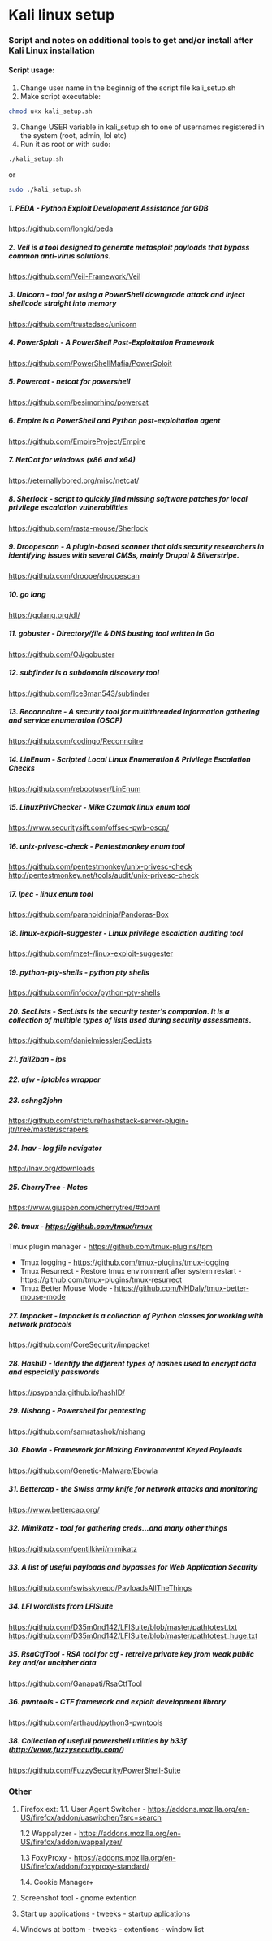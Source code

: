 # Kali linux setup

### Script and notes on additional tools to get and/or install after Kali Linux installation 

#### Script usage:
1. Change user name in the beginnig of the script file kali_setup.sh
2. Make script executable:
```bash
chmod u+x kali_setup.sh
```
3. Change USER variable in kali_setup.sh to one of usernames registered in the system (root, admin, lol etc) 
4. Run it as root or with sudo:
```bash
./kali_setup.sh 
```
or
```bash
sudo ./kali_setup.sh
```


##### 1. PEDA - Python Exploit Development Assistance for GDB
https://github.com/longld/peda
##### 2. Veil is a tool designed to generate metasploit payloads that bypass common anti-virus solutions.
https://github.com/Veil-Framework/Veil
##### 3. Unicorn - tool for using a PowerShell downgrade attack and inject shellcode straight into memory
https://github.com/trustedsec/unicorn
##### 4. PowerSploit - A PowerShell Post-Exploitation Framework
https://github.com/PowerShellMafia/PowerSploit
##### 5. Powercat - netcat for powershell
https://github.com/besimorhino/powercat
##### 6. Empire is a PowerShell and Python post-exploitation agent
https://github.com/EmpireProject/Empire
##### 7. NetCat for windows (x86 and x64)
https://eternallybored.org/misc/netcat/
##### 8. Sherlock - script to quickly find missing software patches for local privilege escalation vulnerabilities
https://github.com/rasta-mouse/Sherlock
##### 9. Droopescan - A plugin-based scanner that aids security researchers in identifying issues with several CMSs, mainly Drupal & Silverstripe.
https://github.com/droope/droopescan
##### 10. go lang
https://golang.org/dl/
##### 11. gobuster - Directory/file & DNS busting tool written in Go
https://github.com/OJ/gobuster
##### 12. subfinder is a subdomain discovery tool
https://github.com/Ice3man543/subfinder
##### 13. Reconnoitre - A security tool for multithreaded information gathering and service enumeration (OSCP)
https://github.com/codingo/Reconnoitre
##### 14. LinEnum - Scripted Local Linux Enumeration & Privilege Escalation Checks
https://github.com/rebootuser/LinEnum
##### 15. LinuxPrivChecker - Mike Czumak linux enum tool
https://www.securitysift.com/offsec-pwb-oscp/
##### 16. unix-privesc-check - Pentestmonkey enum tool
https://github.com/pentestmonkey/unix-privesc-check http://pentestmonkey.net/tools/audit/unix-privesc-check
##### 17. lpec - linux enum tool
https://github.com/paranoidninja/Pandoras-Box
##### 18. linux-exploit-suggester - Linux privilege escalation auditing tool
https://github.com/mzet-/linux-exploit-suggester
##### 19. python-pty-shells - python pty shells
https://github.com/infodox/python-pty-shells
##### 20. SecLists - SecLists is the security tester's companion. It is a collection of multiple types of lists used during security assessments.
https://github.com/danielmiessler/SecLists
##### 21. fail2ban - ips
##### 22. ufw - iptables wrapper
##### 23. sshng2john
https://github.com/stricture/hashstack-server-plugin-jtr/tree/master/scrapers
##### 24. lnav - log file navigator
http://lnav.org/downloads
##### 25. CherryTree - Notes
https://www.giuspen.com/cherrytree/#downl
##### 26. tmux - https://github.com/tmux/tmux
Tmux plugin manager - https://github.com/tmux-plugins/tpm
* Tmux logging - https://github.com/tmux-plugins/tmux-logging
* Tmux Resurrect - Restore tmux environment after system restart - https://github.com/tmux-plugins/tmux-resurrect
* Tmux Better Mouse Mode - https://github.com/NHDaly/tmux-better-mouse-mode
##### 27. Impacket -  Impacket is a collection of Python classes for working with network protocols
https://github.com/CoreSecurity/impacket
##### 28. HashID - Identify the different types of hashes used to encrypt data and especially passwords
https://psypanda.github.io/hashID/
##### 29. Nishang - Powershell for pentesting
https://github.com/samratashok/nishang
##### 30. Ebowla - Framework for Making Environmental Keyed Payloads
https://github.com/Genetic-Malware/Ebowla
##### 31. Bettercap - the Swiss army knife for network attacks and monitoring
https://www.bettercap.org/
##### 32. Mimikatz - tool for gathering creds...and many other things
https://github.com/gentilkiwi/mimikatz
##### 33. A list of useful payloads and bypasses for Web Application Security
https://github.com/swisskyrepo/PayloadsAllTheThings
##### 34. LFI wordlists from LFISuite
https://github.com/D35m0nd142/LFISuite/blob/master/pathtotest.txt
https://github.com/D35m0nd142/LFISuite/blob/master/pathtotest_huge.txt
##### 35. RsaCtfTool - RSA tool for ctf - retreive private key from weak public key and/or uncipher data
https://github.com/Ganapati/RsaCtfTool
##### 36. pwntools - CTF framework and exploit development library
https://github.com/arthaud/python3-pwntools
##### 38. Collection of usefull powershell utilities by b33f (http://www.fuzzysecurity.com/)
https://github.com/FuzzySecurity/PowerShell-Suite

### Other
1. Firefox ext:
    1.1. User Agent Switcher - https://addons.mozilla.org/en-US/firefox/addon/uaswitcher/?src=search
    
    1.2 Wappalyzer - https://addons.mozilla.org/en-US/firefox/addon/wappalyzer/
    
    1.3 FoxyProxy - https://addons.mozilla.org/en-US/firefox/addon/foxyproxy-standard/
    
    1.4. Cookie Manager+ 
2. Screenshot tool - gnome extention
3. Start up applications - tweeks - startup aplications
4. Windows at bottom - tweeks - extentions - window list
